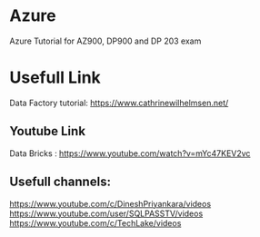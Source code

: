 # Azure
Azure Tutorial for AZ900, DP900 and DP 203 exam

# Usefull Link

Data Factory tutorial:
https://www.cathrinewilhelmsen.net/

## Youtube Link

Data Bricks :
https://www.youtube.com/watch?v=mYc47KEV2vc

## Usefull channels:
https://www.youtube.com/c/DineshPriyankara/videos
https://www.youtube.com/user/SQLPASSTV/videos
https://www.youtube.com/c/TechLake/videos

